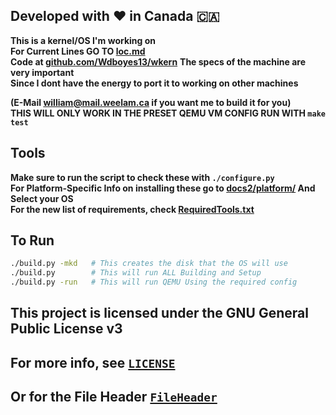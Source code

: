 ## Developed with ❤️ in Canada 🇨🇦
**This is a kernel/OS I'm working on**  
**For Current Lines GO TO [loc.md](https://github.com/Wdboyes13/wkern/blob/main/loc.md)**  
__Code at [github.com/Wdboyes13/wkern](https://github.com/Wdboyes13/wkern)__
__The specs of the machine are very important__  
__Since I dont have the energy to port it to working on other machines__  
  
__(E-Mail william@mail.weelam.ca if you want me to build it for you)__  
__THIS WILL ONLY WORK IN THE PRESET QEMU VM CONFIG RUN WITH `make test`__  

## Tools
__Make sure to run the script to check these with `./configure.py`__  
__For Platform-Specific Info on installing these go to [docs2/platform/](https://github.com/Wdboyes13/wkern/blob/main/docs2/platform) And Select your OS__   
__For the new list of requirements, check [RequiredTools.txt](https://github.com/Wdboyes13/wkern/blob/main/RequiredTools.txt)__  

## To Run

```sh
./build.py -mkd   # This creates the disk that the OS will use
./build.py        # This will run ALL Building and Setup
./build.py -run   # This will run QEMU Using the required config
```

## This project is licensed under the GNU General Public License v3
## For more info, see [`LICENSE`](https://github.com/Wdboyes13/wkern/blob/main/LICENSE)
## Or for the File Header [`FileHeader`](https://github.com/Wdboyes13/wkern/blob/main/FileHeader)